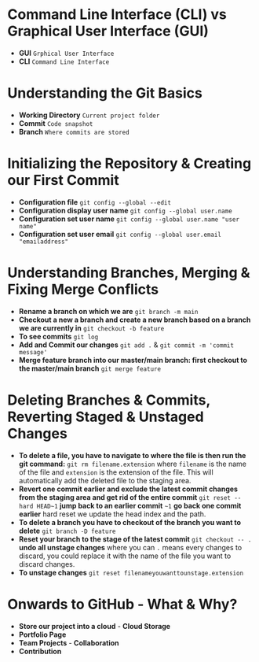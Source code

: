 # Command Line Interface (CLI) vs Graphical User Interface (GUI)
- **GUI** `Grphical User Interface`
- **CLI** `Command Line Interface`
# Understanding the Git Basics
- **Working Directory** `Current project folder`
- **Commit** `Code snapshot`
- **Branch** `Where commits are stored`
# Initializing the Repository & Creating our First Commit
- **Configuration file** `git config --global --edit`
- **Configuration display user name** `git config --global user.name`
- **Configuration set user name** `git config --global user.name "user name"`
- **Configuration set user email** `git config --global user.email "emailaddress"`
# Understanding Branches, Merging & Fixing Merge Conflicts
- **Rename a branch on which we are** `git branch -m main`
- **Checkout a new a branch and create a new branch based on a branch we are currently in** `git checkout -b feature`
- **To see commits** `git log`
- **Add and Commit our changes** `git add .` & `git commit -m 'commit message'`
- **Merge feature branch into our master/main branch: first checkout to the master/main branch** `git merge feature`
# Deleting Branches & Commits, Reverting Staged & Unstaged Changes
- **To delete a file, you have to navigate to where the file is then run the git command:** `git rm filename.extension` where `filename` is the name of the file and `extension` is the extension of the file. This will automatically add the deleted file to the staging area.
- **Revert one commit earlier and exclude the latest commit changes from the staging area and get rid of the entire commit** `git reset --hard HEAD~1` **jump back to an earlier commit** `~1` **go back one commit earlier** hard reset we update the head index and the path.
- **To delete a branch you have to checkout of the branch you want to delete** `git branch -D feature`
- **Reset your branch to the stage of the latest commit** `git checkout -- .` **undo all unstage changes** where you can `.` means every changes to discard, you could replace it with the name of the file you want to discard changes.
- **To unstage changes** `git reset filenameyouwanttounstage.extension`
# Onwards to GitHub - What & Why?
- **Store our project into a cloud** - **Cloud Storage**
- **Portfolio Page**
- **Team Projects** - **Collaboration**
- **Contribution**